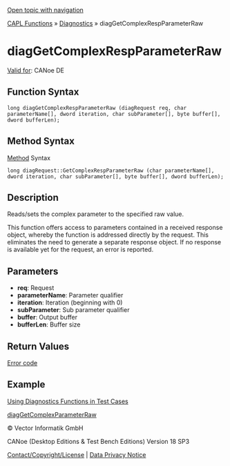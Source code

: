 [Open topic with navigation](../../../../../CANoeDEFamily.htm#Topics/CAPLFunctions/Diagnostics/Functions/CAPLfunctionDiagGetComplexRespParameterRaw.md)

[CAPL Functions](../../CAPLfunctions.md) » [Diagnostics](../CAPLfunctionsDiagnosticsOverview.md) » diagGetComplexRespParameterRaw

# diagGetComplexRespParameterRaw

[Valid for](../../../Shared/FeatureAvailability.md):  CANoe DE

## Function Syntax

```plaintext
long diagGetComplexRespParameterRaw (diagRequest req, char parameterName[], dword iteration, char subParameter[], byte buffer[], dword bufferLen);
```

## Method Syntax

[Method](../../../Shared/CAPL/General/ClassesAndObjects.md) Syntax

```plaintext
long diagRequest::GetComplexRespParameterRaw (char parameterName[], dword iteration, char subParameter[], byte buffer[], dword bufferLen);
```

## Description

Reads/sets the complex parameter to the specified raw value.

This function offers access to parameters contained in a received response object, whereby the function is addressed directly by the request. This eliminates the need to generate a separate response object. If no response is available yet for the request, an error is reported.

## Parameters

- **req**: Request
- **parameterName**: Parameter qualifier
- **iteration**: Iteration (beginning with 0)
- **subParameter**: Sub parameter qualifier
- **buffer**: Output buffer
- **bufferLen**: Buffer size

## Return Values

[Error code](../CAPLfunctionsDiagnosticsErrorCode.md)

## Example

[Using Diagnostics Functions in Test Cases](../CAPLfunctionsDiagnosticsUsingFunctionTestCase.md)

[diagGetComplexParameterRaw](CAPLfunctionDiagGetComplexParameterRaw.md)

© Vector Informatik GmbH

CANoe (Desktop Editions & Test Bench Editions) Version 18 SP3

[Contact/Copyright/License](../../../Shared/ContactCopyrightLicense.md) | [Data Privacy Notice](https://www.vector.com/int/en/company/get-info/privacy-policy/)